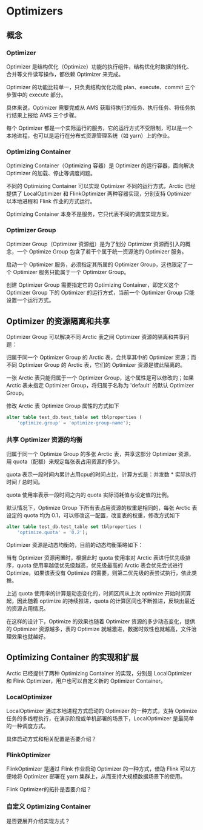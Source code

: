 # Optimizers

## 概念

### Optimizer

Optimizer 是结构优化（Optimize）功能的执行组件，结构优化时数据的转化、合并等文件读写操作，都依赖 Optimizer 来完成。

Optimizer 的功能比较单一，只负责结构优化功能 plan、execute、commit 三个步骤中的 execute 部分。

具体来说，Optimizer 需要完成从 AMS 获取待执行的任务、执行任务、将任务执行结果上报给 AMS 三个步骤。

每个 Optimizer 都是一个实际运行的服务，它的运行方式不受限制，可以是一个本地进程，也可以是运行在分布式资源管理系统（如 yarn）上的作业。

### Optimizing Container

Optimizing Container（Optimizing 容器）是 Optimizer 的运行容器，面向解决 Optimizer 的加载、停止等调度问题。

不同的 Optimizing Container 可以实现 Optimizer 不同的运行方式，Arctic 已经提供了 LocalOptimizer 和 FlinkOptimizer 两种容器实现，分别支持 Optimizer 以本地进程和 Flink 作业的方式运行。

Optimizing Container 本身不是服务，它只代表不同的调度实现方案。

### Optimizer Group

Optimizer Group（Optimizer 资源组）是为了划分 Optimizer 资源而引入的概念，一个 Optimize Group 包含了若干个属于统一资源池的 Optimizer 服务。

启动一个 Optimizer 服务，必须指定其所属的 Optimizer Group，这也限定了一个 Optimizer 服务只能属于一个 Optimizer Group。

创建 Optimizer Group 需要指定它的 Optimizing Container，即定义这个Optimizer Group 下的 Optimizer 的运行方式，当前一个 Optimizer Group 只能设置一个运行方式。

## Optimizer 的资源隔离和共享

Optimizer Group 可以解决不同 Arctic 表之间 Optimizer 资源的隔离和共享问题： 

归属于同一个 Optimizer Group 的 Arctic 表，会共享其中的 Optimizer 资源；而不同 Optimizer Group 的 Arctic 表，它们的 
Optimizer 资源是彼此隔离的。

一张 Arctic 表只能归属于一个 Optimizer Group，这个属性是可以修改的；如果 Arctic 表未指定 Optimizer Group，将归属于名称为 'default' 的默认 Optimizer Group。

修改 Arctic 表 Optimize Group 属性的方式如下

```sql
alter table test_db.test_table set tblproperties (
    'optimize.group' = 'optimize-group-name');
```

### 共享 Optimizer 资源的均衡

归属于同一个 Optimize Group 的多张 Arctic 表，共享这部分 Optimizer 资源，用 quota（配额）来规定每张表占用资源的多少。

quota 表示一段时间内累计占用cpu的时间占比，计算方式是：并发数 * 实际执行时间 / 总时间。

quota 使用率表示一段时间之内的 quota 实际消耗值与设定值的比例。

默认情况下，Optimize Group 下所有表占用资源的权重是相同的，每张 Arctic 表设定的 quota 均为 0.1，可以修改这一配置，改变表的权重，修改方式如下

```sql
alter table test_db.test_table set tblproperties (
    'optimize.quota' = '0.2');
```

Optimizer 资源是动态均衡的，目前的动态均衡策略如下：

当有 Optimizer 资源闲置时，根据此时 quota 使用率对 Arctic 表进行优先级排序，quota 使用率越低优先级越高，优先级最高的 Arctic 表会优先尝试进行 Optimize，如果该表没有 Optimize 的需要，则第二优先级的表尝试执行，依此类推。

上述 quota 使用率的计算是动态变化的，时间区间从上次 optimize 开始时间算起，因此随着 optimize 的持续推进，quota 的计算区间也不断推进，反映出最近的资源占用情况。

在这样的设计下，Optimize 的效果也随着 Optimizer 资源的多少动态变化，提供的 Optimizer 资源越多，表的 Optimize 就越激进，数据时效性也就越高，文件治理效果也就越好。


## Optimizing Container 的实现和扩展

Arctic 已经提供了两种 Optimizing Container 的实现，分别是 LocalOptimizer 和 Flink Optimizer，用户也可以自定义新的 Optimizer Container。

### LocalOptimizer

LocalOptimizer 通过本地进程方式启动的 Optimizer 的一种方式，支持 Optimize 任务的多线程执行，在演示阶段或单机部署的场景下，LocalOptimizer 是最简单的一种调度方式。

具体启动方式和相关配置是否要介绍？

### FlinkOptimizer

FlinkOptimizer 是通过 Flink 作业启动 Optimizer 的一种方式，借助 Flink 可以方便地将 Optimizer 部署在 yarn 集群上，从而支持大规模数据场景下的使用。

Flink Optimizer的拓扑是否要介绍？

### 自定义 Optimizing Container

是否要展开介绍实现方式？